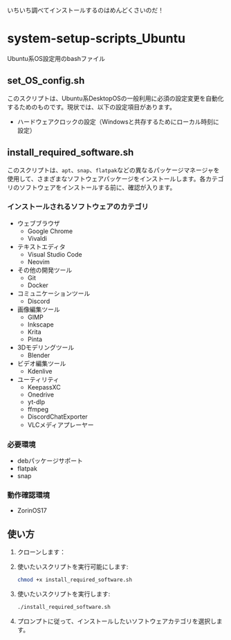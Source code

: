 いちいち調べてインストールするのはめんどくさいのだ！

# system-setup-scripts_Ubuntu
Ubuntu系OS設定用のbashファイル

## set_OS_config.sh

このスクリプトは、Ubuntu系DesktopOSの一般利用に必須の設定変更を自動化するためのものです。現状では、以下の設定項目があります。

- ハードウェアクロックの設定（Windowsと共存するためにローカル時刻に設定）

## install_required_software.sh

このスクリプトは、`apt`、`snap`、`flatpak`などの異なるパッケージマネージャを使用して、さまざまなソフトウェアパッケージをインストールします。各カテゴリのソフトウェアをインストールする前に、確認が入ります。

### インストールされるソフトウェアのカテゴリ

- ウェブブラウザ
  - Google Chrome
  - Vivaldi
- テキストエディタ
  - Visual Studio Code
  - Neovim
- その他の開発ツール
  - Git
  - Docker
- コミュニケーションツール
  - Discord
- 画像編集ツール
  - GIMP
  - Inkscape
  - Krita
  - Pinta
- 3Dモデリングツール
  - Blender
- ビデオ編集ツール
  - Kdenlive
- ユーティリティ
  - KeepassXC
  - Onedrive
  - yt-dlp
  - ffmpeg
  - DiscordChatExporter
  - VLCメディアプレーヤー

### 必要環境
- debパッケージサポート
- flatpak
- snap


### 動作確認環境

- ZorinOS17

## 使い方
1. クローンします：
2. 使いたいスクリプトを実行可能にします:
   ```bash
   chmod +x install_required_software.sh
   ```

3. 使いたいスクリプトを実行します:
   ```bash
   ./install_required_software.sh
   ```

4. プロンプトに従って、インストールしたいソフトウェアカテゴリを選択します。

